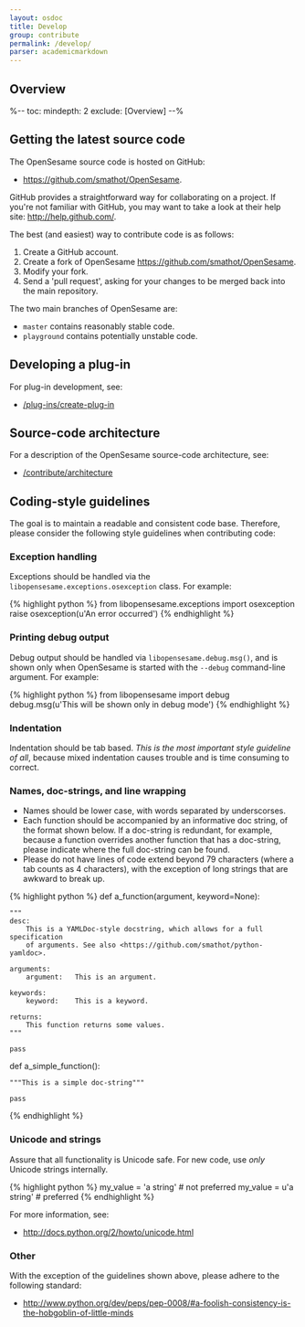 ```yaml
---
layout: osdoc
title: Develop
group: contribute
permalink: /develop/
parser: academicmarkdown
---
```


## Overview

%--
toc:
 mindepth: 2
 exclude: [Overview]
--%

## Getting the latest source code

The OpenSesame source code is hosted on GitHub:

- <https://github.com/smathot/OpenSesame>.

GitHub provides a straightforward way for collaborating on a project. If you're not familiar with GitHub, you may want to take a look at their help site: <http://help.github.com/>.

The best (and easiest) way to contribute code is as follows:

1. Create a GitHub account.
2. Create a fork of OpenSesame <https://github.com/smathot/OpenSesame>.
3. Modify your fork.
4. Send a 'pull request', asking for your changes to be merged back into the main repository.

The two main branches of OpenSesame are:

- `master` contains reasonably stable code.
- `playground` contains potentially unstable code.

## Developing a plug-in

For plug-in development, see:

- [/plug-ins/create-plug-in](/plug-ins/create-plug-in)

## Source-code architecture

For a description of the OpenSesame source-code architecture, see:

- [/contribute/architecture](/contribute/architecture)

## Coding-style guidelines

The goal is to maintain a readable and consistent code base. Therefore, please consider the following style guidelines when contributing code:

### Exception handling

Exceptions should be handled via the `libopensesame.exceptions.osexception` class. For example:

{% highlight python %}
from libopensesame.exceptions import osexception
raise osexception(u'An error occurred')
{% endhighlight %}

### Printing debug output

Debug output should be handled via `libopensesame.debug.msg()`, and is shown only when OpenSesame is started with the `--debug` command-line argument. For example:

{% highlight python %}
from libopensesame import debug
debug.msg(u'This will be shown only in debug mode')
{% endhighlight %}

### Indentation

Indentation should be tab based. *This is the most important style guideline of all*, because mixed indentation causes trouble and is time consuming to correct.

### Names, doc-strings, and line wrapping

- Names should be lower case, with words separated by underscorses.
- Each function should be accompanied by an informative doc string, of the format shown below. If a doc-string is redundant, for example, because a function overrides another function that has a doc-string, please indicate where the full doc-string can be found.
- Please do not have lines of code extend beyond 79 characters (where a tab counts as 4 characters), with the exception of long strings that are awkward to break up.

{% highlight python %}
def a_function(argument, keyword=None):

	"""
	desc:
		This is a YAMLDoc-style docstring, which allows for a full specification
		of arguments. See also <https://github.com/smathot/python-yamldoc>.

	arguments:
		argument:   This is an argument.

	keywords:
		keyword:    This is a keyword.

	returns:
		This function returns some values.
	"""

	pass

def a_simple_function():

	"""This is a simple doc-string"""

	pass

{% endhighlight %}

### Unicode and strings

Assure that all functionality is Unicode safe. For new code, use *only* Unicode strings internally.

{% highlight python %}
my_value = 'a string' # not preferred
my_value = u'a string' # preferred
{% endhighlight %}

For more information, see:

- <http://docs.python.org/2/howto/unicode.html>

### Other

With the exception of the guidelines shown above, please adhere to the following standard:

- <http://www.python.org/dev/peps/pep-0008/#a-foolish-consistency-is-the-hobgoblin-of-little-minds>

